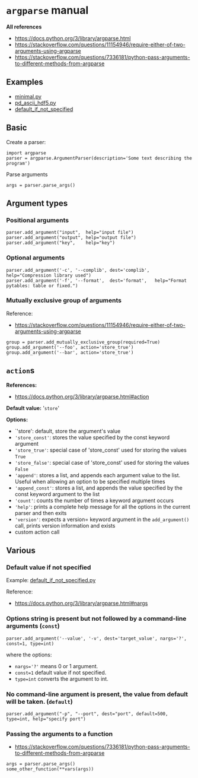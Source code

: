 # `argparse` manual


**All references**

- https://docs.python.org/3/library/argparse.html
- https://stackoverflow.com/questions/11154946/require-either-of-two-arguments-using-argparse
- https://stackoverflow.com/questions/7336181/python-pass-arguments-to-different-methods-from-argparse


## Examples

- [minimal.py](./examples/minimal.py)
- [pd_ascii_hdf5.py](./examples/pd_ascii_hdf5.py)
- [default_if_not_specified](./examples/default_if_not_specified.py)


## Basic


Create a parser:

~~~~
import argparse
parser = argparse.ArgumentParser(description='Some text describing the program')
~~~~

Parse arguments

~~~~
args = parser.parse_args()
~~~~




## Argument types


### Positional arguments

~~~~
parser.add_argument("input",  help="input file")
parser.add_argument("output", help="output file")
parser.add_argument("key",    help="key")
~~~~

### Optional arguments

~~~~
parser.add_argument('-c', '--complib', dest='complib', help="Compression library used")
parser.add_argument('-f', '--format',  dest='format',   help="Format pytables: table or fixed.")
~~~~


### Mutually exclusive group of arguments

Reference:
- https://stackoverflow.com/questions/11154946/require-either-of-two-arguments-using-argparse

~~~~
group = parser.add_mutually_exclusive_group(required=True)
group.add_argument('--foo', action='store_true')
group.add_argument('--bar', action='store_true')
~~~~


## `action`s

**References:**
- https://docs.python.org/3/library/argparse.html#action

**Default value:** '`store`'


**Options:**
- `'store': default, store the argument's value
- `'store_const'`:  stores the value specified by the const keyword argument
- `'store_true'`: special case of 'store_const' used for storing the values `True`
- `'store_false'`: special case of 'store_const' used for storing the values `False`
- `'append'`: stores a list, and appends each argument value to the list. Useful when allowing an
  option to be specified multiple times
- `'append_const'`: stores a list, and appends the value specified by the const keyword argument to
  the list
- `'count'`: counts the number of times a keyword argument occurs
- `'help'`: prints a complete help message for all the options in the current parser and then exits
- `'version'`: expects a version= keyword argument in the `add_argument()` call, prints version
  information and exists
- custom action call


## Various


### Default value if not specified

Example: [default_if_not_specified.py](examples/default_if_not_specified.py)

Reference:
- https://docs.python.org/3/library/argparse.html#nargs



### Options string is present but not followed by a command-line arguments (`const`)

~~~~
parser.add_argument('--value', '-v', dest='target_value', nargs='?', const=1, type=int)
~~~~

where the options:
- `nargs='?'` means 0 or 1 argument.
- `const=1` default value if not specified.
- `type=int` converts the argument to int.




### No command-line argument is present, the value from default will be taken. (`default`)

~~~~
parser.add_argument("-p", "--port", dest="port", default=500, type=int, help="specify port")
~~~~


### Passing the arguments to a function

- https://stackoverflow.com/questions/7336181/python-pass-arguments-to-different-methods-from-argparse

~~~~
args = parser.parse_args()
some_other_function(**vars(args))
~~~~
